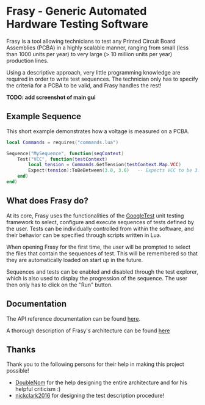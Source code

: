 # Frasy - Generic Automated Hardware Testing Software
Frasy is a tool allowing technicians to test any Printed Circuit Board Assemblies (PCBA) in a highly scalable manner, ranging from small (less than 1000 units per year) to very large (> 10 million units per year) production lines.

Using a descriptive approach, very little programming knowledge are required in order to write test sequences. The technician only has to specify the criteria for a PCBA to be valid, and Frasy handles the rest!

**TODO: add screenshot of main gui**

## Example Sequence
This short example demonstrates how a voltage is measured on a PCBA.
```lua
local Commands = requires("commands.lua")

Sequence("MySequence", function(seqContext)
    Test("VCC", function(testContext)
        local tension = Commands.GetTension(testContext.Map.VCC)
        Expect(tension):ToBeBetween(3.0, 3.6)   -- Expects VCC to be 3.3V +/- 300mV.
    end)
end)
```

## What does Frasy do?
At its core, Frasy uses the functionalities of the [GoogleTest](https://github.com/google/googletest) unit testing framework to select, configure and execute sequences of tests defined by the user.
Tests can be individually controlled from within the software, and their behavior can be specified through scripts written in Lua.

When opening Frasy for the first time, the user will be prompted to select the files that contain the sequences of test. This will be remembered so that they are automatically loaded on start up in the future.

Sequences and tests can be enabled and disabled through the test explorer, which is also used to display the progression of the sequence. The user then only has to click on the "Run" button.

## Documentation
The API reference documentation can be found [here](api.md).

A thorough description of Frasy's architecture can be found [here](architecture.md)

## Thanks
Thank you to the following persons for their help in making this project possible!

- [DoubleNom](https://gitlab.com/DoubleNom) for the help designing the entire architecture and for his helpful criticism :)
- [nickclark2016](https://github.com/nickclark2016) for designing the test description procedure!

